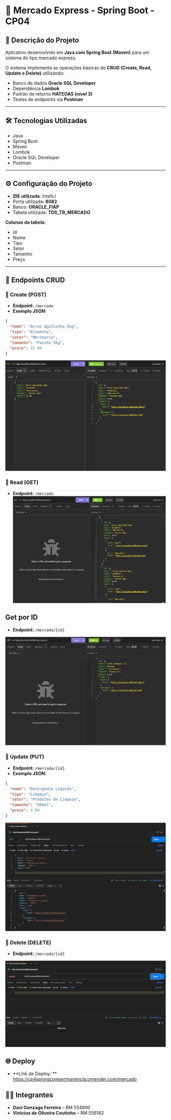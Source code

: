 # 🛒 Mercado Express - Spring Boot - CP04

## 📌 Descrição do Projeto
Aplicativo desenvolvido em **Java com Spring Boot (Maven)** para um sistema do tipo mercado express.

O sistema implementa as operações básicas de **CRUD (Create, Read, Update e Delete)** utilizando:
- Banco de dados **Oracle SQL Developer**
- Dependência **Lombok**
- Padrão de retorno **HATEOAS (nível 3)**
- Testes de endpoints via **Postman**

---

## 🛠️ Tecnologias Utilizadas
- Java  
- Spring Boot  
- Maven  
- Lombok  
- Oracle SQL Developer  
- Postman

---

## ⚙️ Configuração do Projeto
- **IDE utilizada**: IntelliJ 
- Porta utilizada: **8082**  
- Banco: **ORACLE_FIAP**  
- Tabela utilizada: **TDS_TB_MERCADO**

**Colunas da tabela:**  
- Id  
- Nome  
- Tipo  
- Setor  
- Tamanho  
- Preço  

---

## 🚀 Endpoints CRUD

### 🔹 Create (POST)
- **Endpoint:** `/mercado`  
- **Exemplo JSON:**
```json
{
  "nome": "Arroz Agulhinha 5kg",
  "tipo": "Alimento",
  "setor": "Mercearia",
  "tamanho": "Pacote 5kg",
  "preco": 27.90
}
```
![Requisição POST](image.png)

### 🔹 Read (GET)
- **Endpoint:** `/mercado`  
![Requisição GET](image-1.png)

## Get por ID
- **Endpoint:** `/mercado/{id}`  

![Requisição GET por ID](image-2.png)

### 🔹 Update (PUT)
- **Endpoint:** `/mercado/{id}`  
- **Exemplo JSON:**
```json
{
  "nome": "Detergente Líquido",
  "tipo": "Limpeza",
  "setor": "Produtos de Limpeza",
  "tamanho": "500ml",
  "preco": 4.99
}
```

![Requisição put](image-3.png)

### 🔹 Delete (DELETE)
- **Endpoint:** `/mercado/{id}`

![Requisição Delete](image-4.png)

## 🌐 Deploy
- **Link de Deploy: ** https://cp4springcompermanencia.onrender.com/mercado

## 👨‍💻 Integrantes
- **Davi Gonzaga Ferreira** – RM 554890
- **Vinícius de Oliveira Coutinho** – RM 556182 
